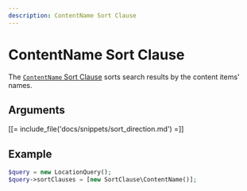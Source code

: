 ```yaml
---
description: ContentName Sort Clause
---
```


# ContentName Sort Clause

The [`ContentName` Sort Clause](../../api/php_api/php_api_reference/classes/Ibexa-Contracts-Core-Repository-Values-Content-Query-SortClause-ContentName.html) sorts search results by the content items' names.

## Arguments

[[= include_file('docs/snippets/sort_direction.md') =]]

## Example

``` php
$query = new LocationQuery();
$query->sortClauses = [new SortClause\ContentName()];
```
